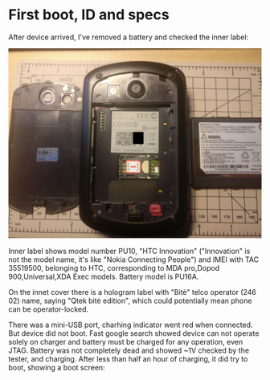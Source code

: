 # First boot, ID and specs

After device arrived, I've removed a battery and checked the inner label:

![PU10 Qtek 9000](img/pu10_002.png?raw=true "PU10 Qtek 9000")

Inner label shows model number PU10, "HTC Innovation" ("Innovation" is not the model name,
it's like "Nokia Connecting People") and IMEI with TAC 35519500, belonging to HTC,
corresponding to MDA pro,Dopod 900,Universal,XDA Exec models. Battery model is PU16A.

On the innet cover there is a hologram label with "Bitė" telco operator (246 02) name,
saying "Qtek bitė edition", which could potentially mean phone can be operator-locked.

There was a mini-USB port, charhing indicator went red when connected.
But device did not boot. Fast google search showed device can not operate
solely on charger and battery must be charged for any operation, even JTAG.
Battery was not completely dead and showed ~1V checked by the tester, and charging.
After less than half an hour of charging, it did try to boot, showing a boot screen:
